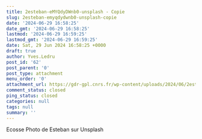 ```yaml
---
title: 2esteban-eMYQdyDWnb0-unsplash - Copie
slug: 2esteban-emyqdydwnb0-unsplash-copie
date: '2024-06-29 16:58:25'
date_gmt: '2024-06-29 16:58:25'
lastmod: '2024-06-29 16:59:25'
lastmod_gmt: '2024-06-29 16:59:25'
date: Sat, 29 Jun 2024 16:58:25 +0000
draft: true
author: Yves.Ledru
post_id: '62'
post_parent: '0'
post_type: attachment
menu_order: '0'
attachment_url: https://gdr-gpl.cnrs.fr/wp-content/uploads/2024/06/2esteban-eMYQdyDWnb0-unsplash-Copie.jpg
comment_status: closed
ping_status: closed
categories: null
tags: null
summary: ''
---
```


Ecosse Photo de Esteban sur Unsplash
